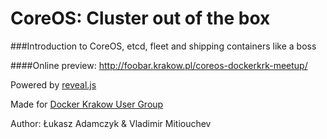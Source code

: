 # CoreOS: Cluster out of the box

###Introduction to CoreOS, etcd, fleet and shipping containers like a boss

####Online preview: http://foobar.krakow.pl/coreos-dockerkrk-meetup/

Powered by [reveal.js](http://lab.hakim.se/reveal-js/)

Made for [Docker Krakow User Group](http://www.meetup.com/Docker-Krakow-Poland/) 

Author: Łukasz Adamczyk & Vladimir Mitiouchev
